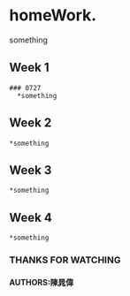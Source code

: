 # homeWork. 
  something
  ## Week 1
    ### 0727
      *something
    
## Week 2
    *something
    
## Week 3
    *something
    
## Week 4
    *something
    
### THANKS FOR WATCHING 
#### AUTHORS:陳晁偉
